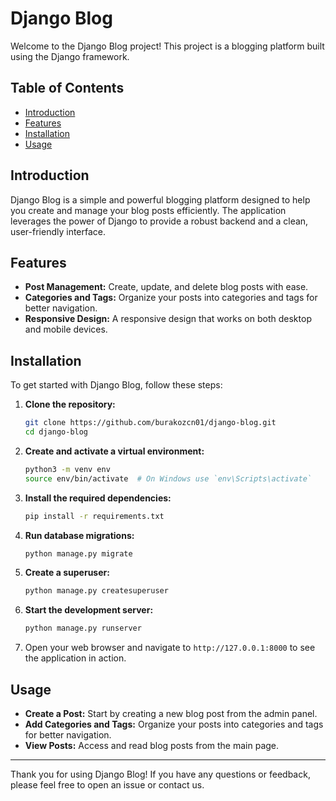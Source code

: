 # Django Blog

Welcome to the Django Blog project! This project is a blogging platform built using the Django framework.

## Table of Contents

- [Introduction](#introduction)
- [Features](#features)
- [Installation](#installation)
- [Usage](#usage)

## Introduction

Django Blog is a simple and powerful blogging platform designed to help you create and manage your blog posts efficiently. The application leverages the power of Django to provide a robust backend and a clean, user-friendly interface.

## Features

- **Post Management:** Create, update, and delete blog posts with ease.
- **Categories and Tags:** Organize your posts into categories and tags for better navigation.
- **Responsive Design:** A responsive design that works on both desktop and mobile devices.

## Installation

To get started with Django Blog, follow these steps:

1. **Clone the repository:**
    ```sh
    git clone https://github.com/burakozcn01/django-blog.git
    cd django-blog
    ```

2. **Create and activate a virtual environment:**
    ```sh
    python3 -m venv env
    source env/bin/activate  # On Windows use `env\Scripts\activate`
    ```

3. **Install the required dependencies:**
    ```sh
    pip install -r requirements.txt
    ```

4. **Run database migrations:**
    ```sh
    python manage.py migrate
    ```

5. **Create a superuser:**
    ```sh
    python manage.py createsuperuser
    ```

6. **Start the development server:**
    ```sh
    python manage.py runserver
    ```

7. Open your web browser and navigate to `http://127.0.0.1:8000` to see the application in action.

## Usage

- **Create a Post:** Start by creating a new blog post from the admin panel.
- **Add Categories and Tags:** Organize your posts into categories and tags for better navigation.
- **View Posts:** Access and read blog posts from the main page.
---

Thank you for using Django Blog! If you have any questions or feedback, please feel free to open an issue or contact us.
